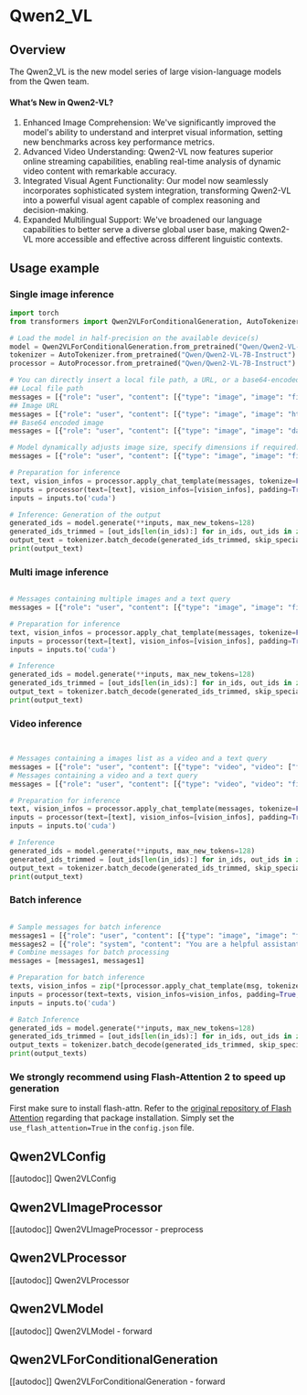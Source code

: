 <!--Copyright 2024 The HuggingFace Team. All rights reserved.

Licensed under the Apache License, Version 2.0 (the "License"); you may not use this file except in compliance with
the License. You may obtain a copy of the License at

http://www.apache.org/licenses/LICENSE-2.0

Unless required by applicable law or agreed to in writing, software distributed under the License is distributed on
an "AS IS" BASIS, WITHOUT WARRANTIES OR CONDITIONS OF ANY KIND, either express or implied. See the License for the
specific language governing permissions and limitations under the License.

⚠️ Note that this file is in Markdown but contain specific syntax for our doc-builder (similar to MDX) that may not be
rendered properly in your Markdown viewer.

-->

# Qwen2_VL


## Overview

The Qwen2_VL is the new model series of large vision-language models from the Qwen team. 

#### What’s New in Qwen2-VL?

1. Enhanced Image Comprehension: We've significantly improved the model's ability to understand and interpret visual information, setting new benchmarks across key performance metrics.
2. Advanced Video Understanding: Qwen2-VL now features superior online streaming capabilities, enabling real-time analysis of dynamic video content with remarkable accuracy.
3. Integrated Visual Agent Functionality: Our model now seamlessly incorporates sophisticated system integration, transforming Qwen2-VL into a powerful visual agent capable of complex reasoning and decision-making.
4. Expanded Multilingual Support: We've broadened our language capabilities to better serve a diverse global user base, making Qwen2-VL more accessible and effective across different linguistic contexts.



## Usage example

### Single image inference

```python
import torch
from transformers import Qwen2VLForConditionalGeneration, AutoTokenizer, AutoProcessor

# Load the model in half-precision on the available device(s)
model = Qwen2VLForConditionalGeneration.from_pretrained("Qwen/Qwen2-VL-7B-Instruct", device_map="auto")
tokenizer = AutoTokenizer.from_pretrained("Qwen/Qwen2-VL-7B-Instruct")
processor = AutoProcessor.from_pretrained("Qwen/Qwen2-VL-7B-Instruct")

# You can directly insert a local file path, a URL, or a base64-encoded image into the position where you want in the text.
## Local file path
messages = [{"role": "user", "content": [{"type": "image", "image": "file:///path/to/your/image.jpg"}, {"type": "text", "text": "Describe this image."}]}]
## Image URL
messages = [{"role": "user", "content": [{"type": "image", "image": "http://path/to/your/image.jpg"}, {"type": "text", "text": "Describe this image."}]}]
## Base64 encoded image
messages = [{"role": "user", "content": [{"type": "image", "image": "data:image;base64,/9j/..."}, {"type": "text", "text": "Describe this image."}]}]

# Model dynamically adjusts image size, specify dimensions if required.
messages = [{"role": "user", "content": [{"type": "image", "image": "file:///path/to/your/image.jpg", "resized_height": 280, "resized_width": 420}, {"type": "text", "text": "Describe this image."}]}]

# Preparation for inference
text, vision_infos = processor.apply_chat_template(messages, tokenize=False, add_generation_prompt=True)
inputs = processor(text=[text], vision_infos=[vision_infos], padding=True, return_tensors="pt")
inputs = inputs.to('cuda')

# Inference: Generation of the output
generated_ids = model.generate(**inputs, max_new_tokens=128)
generated_ids_trimmed = [out_ids[len(in_ids):] for in_ids, out_ids in zip(inputs.input_ids, generated_ids)]
output_text = tokenizer.batch_decode(generated_ids_trimmed, skip_special_tokens=True, clean_up_tokenization_spaces=False)
print(output_text)
```

### Multi image inference


```python

# Messages containing multiple images and a text query
messages = [{"role": "user", "content": [{"type": "image", "image": "file:///path/to/image1.jpg"}, {"type": "image", "image": "file:///path/to/image2.jpg"}, {"type": "text", "text": "Identify the similarities between these images."}]}]

# Preparation for inference
text, vision_infos = processor.apply_chat_template(messages, tokenize=False, add_generation_prompt=True)
inputs = processor(text=[text], vision_infos=[vision_infos], padding=True, return_tensors="pt")
inputs = inputs.to('cuda')

# Inference
generated_ids = model.generate(**inputs, max_new_tokens=128)
generated_ids_trimmed = [out_ids[len(in_ids):] for in_ids, out_ids in zip(inputs.input_ids, generated_ids)]
output_text = tokenizer.batch_decode(generated_ids_trimmed, skip_special_tokens=True, clean_up_tokenization_spaces=False)
print(output_text)
```

### Video inference


```python


# Messages containing a images list as a video and a text query
messages = [{"role": "user", "content": [{"type": "video", "video": ["file:///path/to/frame1.jpg", "file:///path/to/frame2.jpg", "file:///path/to/frame3.jpg", "file:///path/to/frame4.jpg"], 'fps': 1.0}, {"type": "text", "text": "Describe this video."}]}]
# Messages containing a video and a text query
messages = [{"role": "user", "content": [{"type": "video", "video": "file:///path/to/video1.mp4", 'max_pixels': 360*420, 'fps': 1.0}, {"type": "text", "text": "Describe this video."}]}]

# Preparation for inference
text, vision_infos = processor.apply_chat_template(messages, tokenize=False, add_generation_prompt=True)
inputs = processor(text=[text], vision_infos=[vision_infos], padding=True, return_tensors="pt")
inputs = inputs.to('cuda')

# Inference
generated_ids = model.generate(**inputs, max_new_tokens=128)
generated_ids_trimmed = [out_ids[len(in_ids):] for in_ids, out_ids in zip(inputs.input_ids, generated_ids)]
output_text = tokenizer.batch_decode(generated_ids_trimmed, skip_special_tokens=True, clean_up_tokenization_spaces=False)
print(output_text)
```


### Batch inference

```python

# Sample messages for batch inference
messages1 = [{"role": "user", "content": [{"type": "image", "image": "file:///path/to/image1.jpg"}, {"type": "image", "image": "file:///path/to/image2.jpg"}, {"type": "text", "text": "What are the common elements in these pictures?"}]}]
messages2 = [{"role": "system", "content": "You are a helpful assistant."}, {"role": "user", "content": "Who are you?"}]
# Combine messages for batch processing
messages = [messages1, messages1]

# Preparation for batch inference
texts, vision_infos = zip(*[processor.apply_chat_template(msg, tokenize=False, add_generation_prompt=True) for msg in messages])
inputs = processor(text=texts, vision_infos=vision_infos, padding=True, return_tensors="pt")
inputs = inputs.to('cuda')

# Batch Inference
generated_ids = model.generate(**inputs, max_new_tokens=128)
generated_ids_trimmed = [out_ids[len(in_ids):] for in_ids, out_ids in zip(inputs.input_ids, generated_ids)]
output_texts = tokenizer.batch_decode(generated_ids_trimmed, skip_special_tokens=True, clean_up_tokenization_spaces=False)
print(output_texts)
```



### We strongly recommend using Flash-Attention 2 to speed up generation

First make sure to install flash-attn. Refer to the [original repository of Flash Attention](https://github.com/Dao-AILab/flash-attention) regarding that package installation. Simply set the `use_flash_attention=True` in the `config.json` file.


## Qwen2VLConfig

[[autodoc]] Qwen2VLConfig

## Qwen2VLImageProcessor

[[autodoc]] Qwen2VLImageProcessor
    - preprocess

## Qwen2VLProcessor

[[autodoc]] Qwen2VLProcessor

## Qwen2VLModel

[[autodoc]] Qwen2VLModel
    - forward

## Qwen2VLForConditionalGeneration

[[autodoc]] Qwen2VLForConditionalGeneration
    - forward
